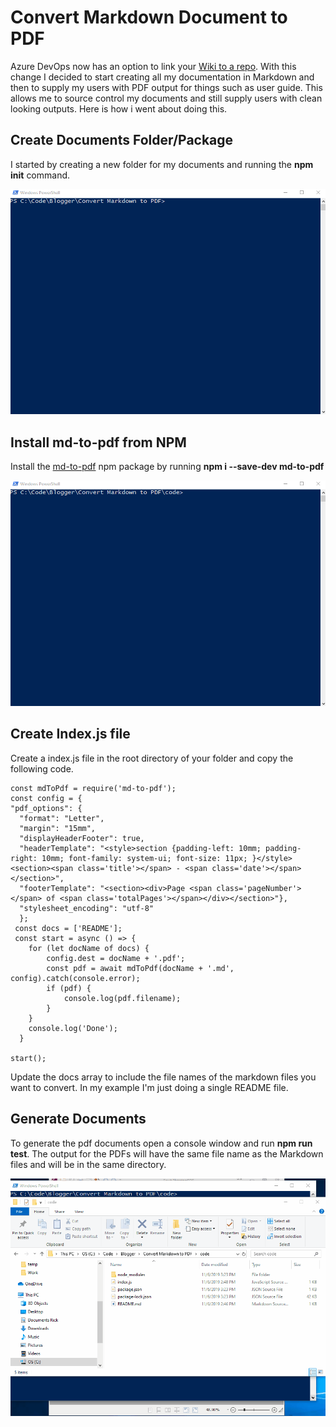 
# Convert Markdown Document to PDF

Azure DevOps now has an option to link your [Wiki to a repo]([https://docs.microsoft.com/en-us/azure/devops/project/wiki/publish-repo-to-wiki?view=azure-devops](https://docs.microsoft.com/en-us/azure/devops/project/wiki/publish-repo-to-wiki?view=azure-devops)). With this change I decided to start creating all my documentation in Markdown and then to supply my users with PDF output for things such as user guide. This allows me to source control my documents and still supply users with clean looking outputs. Here is how i went about doing this.

## Create Documents Folder/Package

I started by creating a new folder for my documents and running the **npm init** command.

![Create Folder and Run init](https://github.com/rwilson504/Blogger/blob/master/Convert-Markdown-to-PDF/images/create-folder-npm-init.gif?raw=true)

## Install md-to-pdf from NPM
Install the [md-to-pdf](https://www.npmjs.com/package/md-to-pdf) npm package by running **npm i --save-dev md-to-pdf**

![Install md-to-pdf](https://github.com/rwilson504/Blogger/blob/master/Convert-Markdown-to-PDF/images/install-md-to-pdf.gif?raw=true)

## Create Index.js file
Create a index.js file in the root directory of your folder and copy the following code.

    const mdToPdf = require('md-to-pdf');
    const config = {
    "pdf_options": {
      "format": "Letter",
      "margin": "15mm",
      "displayHeaderFooter": true,
      "headerTemplate": "<style>section {padding-left: 10mm; padding-right: 10mm; font-family: system-ui; font-size: 11px; }</style><section><span class='title'></span> - <span class='date'></span></section>",
      "footerTemplate": "<section><div>Page <span class='pageNumber'></span> of <span class='totalPages'></span></div></section>"},
      "stylesheet_encoding": "utf-8"
      };
     const docs = ['README'];
     const start = async () => {
	    for (let docName of docs) {
	        config.dest = docName + '.pdf';
	        const pdf = await mdToPdf(docName + '.md', config).catch(console.error);
	        if (pdf) {
	            console.log(pdf.filename);
	        }
	    }
	    console.log('Done');
	  }

	start();


Update the docs array to include the file names of the markdown files you want to convert.  In my example I'm just doing a single README file.

## Generate Documents
To generate the pdf documents open a console window and run **npm run test**. The output for the PDFs will have the same file name as the Markdown files and will be in the same directory.

![Generate Files](https://github.com/rwilson504/Blogger/blob/master/Convert-Markdown-to-PDF/images/generate-pdf.gif?raw=true)
<!--stackedit_data:
eyJoaXN0b3J5IjpbMTE2NTE2OTg5MywyMDA2NTQ2Nzc4LC0xNT
QwMjI1ODI5LC0xMDI5OTY5ODc1XX0=
-->